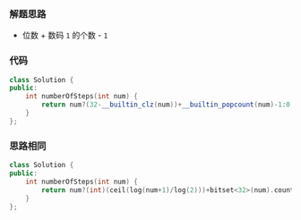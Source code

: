 ### 解题思路
- 位数 + 数码 `1` 的个数 - `1`

### 代码

```cpp
class Solution {
public:
    int numberOfSteps(int num) {
        return num?(32-__builtin_clz(num))+__builtin_popcount(num)-1:0;
    }
};
```
### 思路相同
```cpp
class Solution {
public:
    int numberOfSteps(int num) {
        return num?(int)(ceil(log(num+1)/log(2)))+bitset<32>(num).count()-1:0;
    }
};
```
